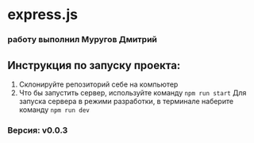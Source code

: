 # express.js
### работу выполнил Муругов Дмитрий

## Инструкция по запуску проекта:
1. Склонируйте репозиторий себе на компьютер
2. 
    Что бы запустить сервер, используйте команду `npm run start`
    Для запуска сервера в режими разработки, в терминале наберите команду `npm run dev`

### Версия: v0.0.3
